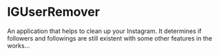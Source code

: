 # IGUserRemover
An application that helps to clean up your Instagram. It determines if followers and followings are still existent with some other features in the works...

